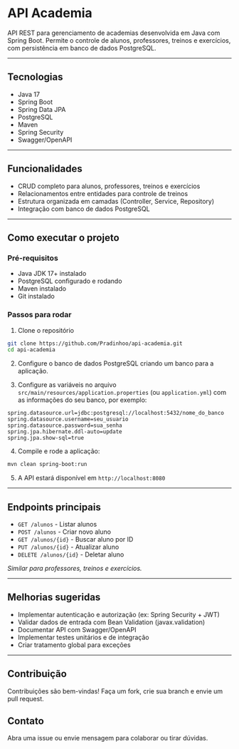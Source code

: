 # API Academia

API REST para gerenciamento de academias desenvolvida em Java com Spring Boot. Permite o controle de alunos, professores, treinos e exercícios, com persistência em banco de dados PostgreSQL.

---

## Tecnologias

- Java 17
- Spring Boot
- Spring Data JPA
- PostgreSQL
- Maven
- Spring Security 
- Swagger/OpenAPI 

---

## Funcionalidades

- CRUD completo para alunos, professores, treinos e exercícios
- Relacionamentos entre entidades para controle de treinos
- Estrutura organizada em camadas (Controller, Service, Repository)
- Integração com banco de dados PostgreSQL

---

## Como executar o projeto

### Pré-requisitos

- Java JDK 17+ instalado
- PostgreSQL configurado e rodando
- Maven instalado
- Git instalado

### Passos para rodar

1. Clone o repositório

```bash
git clone https://github.com/Pradinhoo/api-academia.git
cd api-academia
```

2. Configure o banco de dados PostgreSQL criando um banco para a aplicação.

3. Configure as variáveis no arquivo `src/main/resources/application.properties` (ou `application.yml`) com as informações do seu banco, por exemplo:

```properties
spring.datasource.url=jdbc:postgresql://localhost:5432/nome_do_banco
spring.datasource.username=seu_usuario
spring.datasource.password=sua_senha
spring.jpa.hibernate.ddl-auto=update
spring.jpa.show-sql=true
```

4. Compile e rode a aplicação:

```bash
mvn clean spring-boot:run
```

5. A API estará disponível em `http://localhost:8080`

---

## Endpoints principais

- `GET /alunos` - Listar alunos
- `POST /alunos` - Criar novo aluno
- `GET /alunos/{id}` - Buscar aluno por ID
- `PUT /alunos/{id}` - Atualizar aluno
- `DELETE /alunos/{id}` - Deletar aluno

_Similar para professores, treinos e exercícios._

---

## Melhorias sugeridas

- Implementar autenticação e autorização (ex: Spring Security + JWT)
- Validar dados de entrada com Bean Validation (javax.validation)
- Documentar API com Swagger/OpenAPI
- Implementar testes unitários e de integração
- Criar tratamento global para exceções

---

## Contribuição

Contribuições são bem-vindas! Faça um fork, crie sua branch e envie um pull request.

## Contato

Abra uma issue ou envie mensagem para colaborar ou tirar dúvidas.
